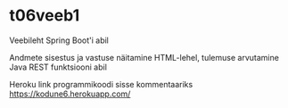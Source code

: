# t06veeb1
Veebileht Spring Boot'i abil

Andmete sisestus ja vastuse näitamine HTML-lehel, tulemuse arvutamine Java REST funktsiooni abil

Heroku link programmikoodi sisse kommentaariks
https://kodune6.herokuapp.com/
